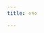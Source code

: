 ```yaml
---
title: ०१०

---
```

<div class="js_include" includetitle="false" newlevelforh1="2" unfilled url="../vetAla-panchavimshatikA/003/"></div>